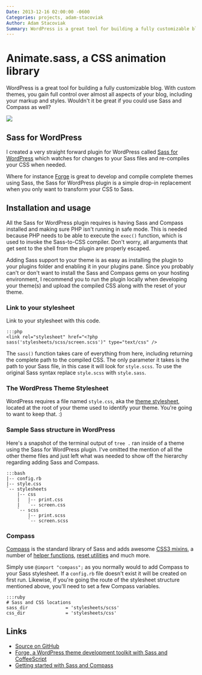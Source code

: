 ```yaml
---
Date: 2013-12-16 02:00:00 -0600
Categories: projects, adam-stacoviak
Author: Adam Stacoviak
Summary: WordPress is a great tool for building a fully customizable blog. Now you can make it even better by adding Sass and Compass support using this simple plugin.
---
```


# Animate.sass, a CSS animation library

WordPress is a great tool for building a fully customizable blog. With custom themes, you gain full control over almost all aspects of your blog, including your markup and styles. Wouldn't it be great if you could use Sass and Compass as well?

<a href="https://github.com/adamstac/animate.sass"><img src="/attachments/animate-sass.png" class="full" /></a>

## Sass for WordPress

I created a very straight forward plugin for WordPress called [Sass for WordPress](https://github.com/roytomeij/sass-for-wordpress/) which watches for changes to your Sass files and re-compiles your CSS when needed.

Where for instance [Forge](/projects/forge) is great to develop and compile complete themes using Sass, the Sass for WordPress plugin is a simple drop-in replacement when you only want to transform your CSS to Sass.

## Installation and usage

All the Sass for WordPress plugin requires is having Sass and Compass installed and making sure PHP isn't running in safe mode. This is needed because PHP needs to be able to execute the `exec()` function, which is used to invoke the Sass-to-CSS compiler. Don't worry, all arguments that get sent to the shell from the plugin are properly escaped.

Adding Sass support to your theme is as easy as installing the plugin to your plugins folder and enabling it in your plugins pane. Since you probably can't or don't want to install the Sass and Compass gems on your hosting environment, I recommend you to run the plugin locally when developing your theme(s) and upload the compiled CSS along with the reset of your theme.

### Link to your stylesheet

Link to your stylesheet with this code.

    :::php
    <link rel="stylesheet" href="<?php sass('stylesheets/scss/screen.scss')" type="text/css" />

The `sass()` function takes care of everything from here, including returning the complete path to the compiled CSS. The only parameter it takes is the path to your Sass file, in this case it will look for `style.scss`. To use the original Sass syntax replace `style.scss` with `style.sass`.

### The WordPress Theme Stylesheet
    
WordPress requires a file named `style.css`, aka the [theme stylesheet](http://codex.wordpress.org/Theme_Development#Theme_Stylesheet), located at the root of your theme used to identify your theme. You're going to want to keep that. :)

### Sample Sass structure in WordPress

Here's a snapshot of the terminal output of `tree .` ran inside of a theme using the Sass for WordPress plugin. I've omitted the mention of all the other theme files and just left what was needed to show off the hierarchy regarding adding Sass and Compass.

    :::bash
    |-- config.rb
    |-- style.css
    `-- stylesheets
        |-- css
        |   |-- print.css
        |   `-- screen.css
        `-- scss
            |-- print.scss
            `-- screen.scss

### Compass

[Compass](http://compass-style.org/) is the standard library of Sass and adds awesome [CSS3 mixins](http://compass-style.org/reference/compass/css3/), a number of [helper functions](http://compass-style.org/reference/compass/helpers/), [reset utilities](http://compass-style.org/reference/compass/reset/utilities/) and much more.

Simply use `@import "compass";` as you normally would to add Compass to your Sass stylesheet. If a `config.rb` file doesn't exist it will be created on first run. Likewise, if you're going the route of the stylesheet structure mentioned above, you'll need to set a few Compass variables.

    :::ruby
    # Sass and CSS locations
    sass_dir              = 'stylesheets/scss'
    css_dir               = 'stylesheets/css'

## Links

* [Source on GitHub](https://github.com/roytomeij/sass-for-wordpress/)
* [Forge, a WordPress theme development toolkit with Sass and CoffeeScript](/projects/forge)
* [Getting started with Sass and Compass](/beginner/getting-started-with-sass-and-compass)